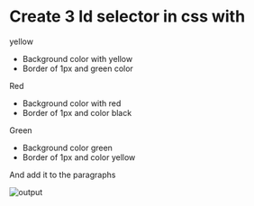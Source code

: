 # Create 3 Id selector in css with 

yellow
- Background color with yellow
- Border of 1px and green color

Red
- Background color with red
- Border of 1px and color black

Green
- Background color green
- Border of 1px and color yellow

And add it to the paragraphs

![output](https://storage.googleapis.com/acciojob-open-file-collections/color-id.png)
